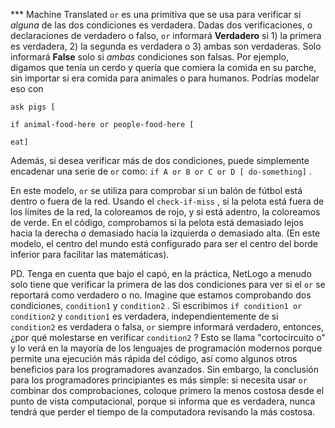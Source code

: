﻿*** Machine Translated
`or` es una primitiva que se usa para verificar si *alguna* de las dos condiciones es verdadera. Dadas dos verificaciones, o declaraciones de verdadero o falso, `or` informará **Verdadero** si 1) la primera es verdadera, 2) la segunda es verdadera o 3) ambas son verdaderas. Solo informará **False** solo si *ambas* condiciones son falsas. Por ejemplo, digamos que tenía un cerdo y quería que comiera la comida en su parche, sin importar si era comida para animales o para humanos. Podrías modelar eso con

`ask pigs [`

`if animal-food-here or people-food-here [`

`eat]`

Además, si desea verificar más de dos condiciones, puede simplemente encadenar una serie de `or` como: `if A or B or C or D [ do-something]` .

En este modelo, `or` se utiliza para comprobar si un balón de fútbol está dentro o fuera de la red. Usando el `check-if-miss` , si la pelota está fuera de los límites de la red, la coloreamos de rojo, y si está adentro, la coloreamos de verde. En el código, comprobamos si la pelota está demasiado lejos hacia la derecha *o* demasiado hacia la izquierda *o* demasiado alta. (En este modelo, el centro del mundo está configurado para ser el centro del borde inferior para facilitar las matemáticas).

PD. Tenga en cuenta que bajo el capó, en la práctica, NetLogo a menudo solo tiene que verificar la primera de las dos condiciones para ver si el `or` se reportará como verdadero o no. Imagine que estamos comprobando dos condiciones, `condition1` y `condition2` . Si escribimos `if condition1 or condition2` y `condition1` es verdadera, independientemente de si `condition2` es verdadera o falsa, `or` siempre informará verdadero, entonces, ¿por qué molestarse en verificar `condition2` ? Esto se llama "cortocircuito o" y lo verá en la mayoría de los lenguajes de programación modernos porque permite una ejecución más rápida del código, así como algunos otros beneficios para los programadores avanzados. Sin embargo, la conclusión para los programadores principiantes es más simple: si necesita usar `or` combinar dos comprobaciones, coloque primero la menos costosa desde el punto de vista computacional, porque si informa que es verdadera, nunca tendrá que perder el tiempo de la computadora revisando la más costosa.